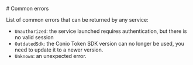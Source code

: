 # Common errors

List of common errors that can be returned by any service:

- `Unauthorized`: the service launched requires authentication, but there is no valid session
- `OutdatedSdk`: the Conio Token SDK version can no longer be used, you need to update it to a newer version.
- `Unknown`: an unexpected error.